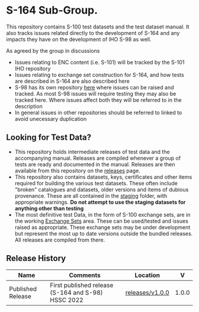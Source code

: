 # S-164 Sub-Group.

This repository contains S-100 test datasets and the test dataset manual. It also tracks issues related directly to the development of S-164 and any impacts they have on the development of IHO S-98 as well.

As agreed by the group in discussions

* Issues relating to ENC content (i.e. S-101) will be tracked by the S-101 IHO repository
* Issues relating to exchange set construction for S-164, and how tests are described in S-164 are also described here
* S-98 has its own repository [here](https://github.com/iho-ohi/98-interoperability) where issues can be raised and tracked. As most S-98 issues will require testing they may also be tracked here. Where issues affect both they will be referred to in the description
* In general issues in other repositories should be referred to linked to avoid unecessary duplication

## Looking for Test Data?
* This repository holds intermediate releases of test data and the accompanying manual. Releases are compiled whenever a group of tests are ready and documented in the manual. Releases are then available from this repository on the [releases](https://github.com/iho-ohi/S-164-Sub-Group/releases) page. 
* This repository also contains datasets, keys, certificates and other items required for building the various test datasets. These often include "broken" catalogues and datasets, older versions and items of dubious provenance. These are all contained in the [staging](https://github.com/iho-ohi/S-164-Sub-Group/tree/main/data/Staging) folder, with appropriate warnings. **Do not attempt to use the staging datasets for anything other than testing**
* The most definitive test Data, in the form of S-100 exchange sets, are in the working [Exchange Sets](https://github.com/iho-ohi/S-164-Sub-Group/tree/main/data/ExchangeSets) area. These can be used/tested and issues raised as appropriate. These exchange sets may be under development but represent the most up to date versions outside the bundled releases. All releases are compiled from there. 

## Release History

| Name              | Comments                                    | Location                                                                                 |  V  |
|----------------------|--------------------------------------------|------------------------------------------------------------------------------------------|:---:|
| Published Release     | First published release (S-164 and S-98) HSSC 2022 |                                       [releases/v1.0.0](https://github.com/iho-ohi/S-164-Sub-Group/releases/tag/v1.0.0) | 1.0.0 |
